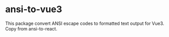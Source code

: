 # ansi-to-vue3
This package convert ANSI escape codes to formatted text output for Vue3. Copy from ansi-to-react.
